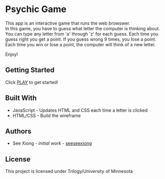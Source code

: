 # Psychic Game
This app is an interactive game that runs the web browswer.  
In this game, you have to guess what letter the computer is thinking about.
You can type any letter from 'a' through 'z' for each guess.
Each time you guess right you get a point.
If you guess wrong 9 times, you lose a point.
Each time you win or lose a point, the computer will think of a new letter.

Enjoy!

## Getting Started
Click [PLAY](https://seeseexiong.github.io/Psychic-Game) to get started! 

## Built With
* JavaScript - Updates HTML and CSS each time a letter is clicked
* HTML/CSS - Build the wireframe

## Authors
* See Xiong - _initial work_ - [seeseexiong]( https://github.com/seeseexiong)

## License
This project is licensed under Trilogy/University of Minnesota
